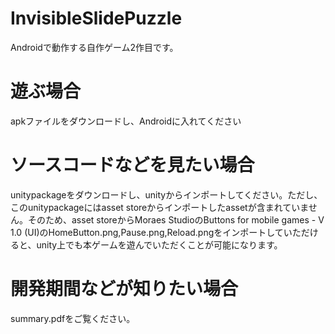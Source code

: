 # InvisibleSlidePuzzle
Androidで動作する自作ゲーム2作目です。

# 遊ぶ場合
apkファイルをダウンロードし、Androidに入れてください

# ソースコードなどを見たい場合
unitypackageをダウンロードし、unityからインポートしてください。ただし、このunitypackageにはasset storeからインポートしたassetが含まれていません。そのため、asset storeからMoraes StudioのButtons for mobile games - V 1.0 (UI)のHomeButton.png,Pause.png,Reload.pngをインポートしていただけると、unity上でも本ゲームを遊んでいただくことが可能になります。

# 開発期間などが知りたい場合
summary.pdfをご覧ください。


